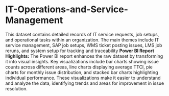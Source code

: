 # IT-Operations-and-Service-Management
This dataset contains detailed records of IT service requests, job setups, and operational tasks within an organization. The main themes include IT service management, SAP job setups, WMS ticket posting issues, LMS job reruns, and system setup for tracking and traceability
**Power BI Report Highlights:**
The Power BI report enhances the raw dataset by transforming it into visual insights. Key visualizations include bar charts showing issue counts across different areas, line charts displaying average TTCI, pie charts for monthly issue distribution, and stacked bar charts highlighting individual performance. These visualizations make it easier to understand and analyze the data, identifying trends and areas for improvement in issue resolution.
